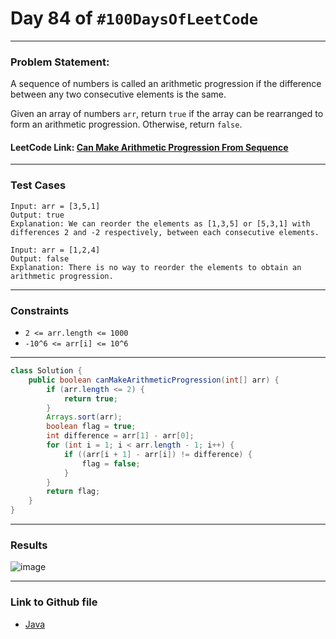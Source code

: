 # Day 84 of `#100DaysOfLeetCode`

___
### Problem Statement:  
A sequence of numbers is called an arithmetic progression if the difference between any two consecutive elements is the same.

Given an array of numbers `arr`, return `true` if the array can be rearranged to form an arithmetic progression. Otherwise, return `false`.

#### LeetCode Link: [Can Make Arithmetic Progression From Sequence](https://leetcode.com/problems/can-make-arithmetic-progression-from-sequence/description/?envType=study-plan-v2&envId=programming-skills)
___


### Test Cases
```
Input: arr = [3,5,1]
Output: true
Explanation: We can reorder the elements as [1,3,5] or [5,3,1] with differences 2 and -2 respectively, between each consecutive elements.
```
```
Input: arr = [1,2,4]
Output: false
Explanation: There is no way to reorder the elements to obtain an arithmetic progression.
```
___

### Constraints 
* `2 <= arr.length <= 1000`
* `-10^6 <= arr[i] <= 10^6`

___
```java
class Solution {
    public boolean canMakeArithmeticProgression(int[] arr) {
        if (arr.length <= 2) {
            return true;
        }
        Arrays.sort(arr);
        boolean flag = true;
        int difference = arr[1] - arr[0];
        for (int i = 1; i < arr.length - 1; i++) {
            if ((arr[i + 1] - arr[i]) != difference) {
                flag = false;
            }
        }
        return flag;
    }
}
```
___
### Results
![image](https://github.com/studentdevelops/100DaysOfLeetCode/assets/31382363/a72b9154-4429-4fbb-9d22-3f47953b2ac0)

___

### Link to Github file  
* [Java](https://github.com/studentdevelops/100DaysOfLeetCode/blob/93d54611582c18180b6fd670599be9b29b3a8e33/Day84_Arithmetic_Progression_from_Sequence/code.java)
